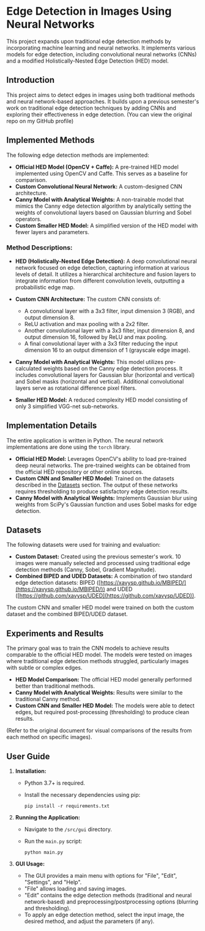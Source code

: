 # Edge Detection in Images Using Neural Networks

This project expands upon traditional edge detection methods by incorporating machine learning and neural networks.
It implements various models for edge detection, including convolutional neural networks (CNNs) and a modified Holistically-Nested Edge Detection (HED) model.

## Introduction

This project aims to detect edges in images using both traditional methods and neural network-based approaches.
It builds upon a previous semester's work on traditional edge detection techniques by adding CNNs and exploring their effectiveness in edge detection.
(You can view the original repo on my GitHub profile)

## Implemented Methods

The following edge detection methods are implemented:

*   **Official HED Model (OpenCV + Caffe):** A pre-trained HED model implemented using OpenCV and Caffe. This serves as a baseline for comparison.
*   **Custom Convolutional Neural Network:** A custom-designed CNN architecture.
*   **Canny Model with Analytical Weights:** A non-trainable model that mimics the Canny edge detection algorithm by analytically setting the weights of convolutional layers based on Gaussian blurring and Sobel operators.
*   **Custom Smaller HED Model:** A simplified version of the HED model with fewer layers and parameters.

### Method Descriptions:

*   **HED (Holistically-Nested Edge Detection):** A deep convolutional neural network focused on edge detection, capturing information at various levels of detail. It utilizes a hierarchical architecture and fusion layers to integrate information from different convolution levels, outputting a probabilistic edge map.

*   **Custom CNN Architecture:** The custom CNN consists of:
    *   A convolutional layer with a 3x3 filter, input dimension 3 (RGB), and output dimension 8.
    *   ReLU activation and max pooling with a 2x2 filter.
    *   Another convolutional layer with a 3x3 filter, input dimension 8, and output dimension 16, followed by ReLU and max pooling.
    *   A final convolutional layer with a 3x3 filter reducing the input dimension 16 to an output dimension of 1 (grayscale edge image).

*   **Canny Model with Analytical Weights:** This model utilizes pre-calculated weights based on the Canny edge detection process. It includes convolutional layers for Gaussian blur (horizontal and vertical) and Sobel masks (horizontal and vertical). Additional convolutional layers serve as rotational difference pixel filters.

*   **Smaller HED Model:** A reduced complexity HED model consisting of only 3 simplified VGG-net sub-networks.

## Implementation Details

The entire application is written in Python. The neural network implementations are done using the `torch` library.

*   **Official HED Model:**  Leverages OpenCV's ability to load pre-trained deep neural networks. The pre-trained weights can be obtained from the official HED repository or other online sources.
*   **Custom CNN and Smaller HED Model:** Trained on the datasets described in the [Datasets](#datasets) section. The output of these networks requires thresholding to produce satisfactory edge detection results.
*   **Canny Model with Analytical Weights:** Implements Gaussian blur using weights from SciPy's Gaussian function and uses Sobel masks for edge detection.

## Datasets

The following datasets were used for training and evaluation:

*   **Custom Dataset:** Created using the previous semester's work.  10 images were manually selected and processed using traditional edge detection methods (Canny, Sobel, Gradient Magnitude).
*   **Combined BIPED and UDED Datasets:** A combination of two standard edge detection datasets: BIPED ([https://xavysp.github.io/MBIPED/](https://xavysp.github.io/MBIPED/)) and UDED ([https://github.com/xavysp/UDED](https://github.com/xavysp/UDED)).

The custom CNN and smaller HED model were trained on both the custom dataset and the combined BIPED/UDED dataset.

## Experiments and Results

The primary goal was to train the CNN models to achieve results comparable to the official HED model. The models were tested on images where traditional edge detection methods struggled, particularly images with subtle or complex edges.

*   **HED Model Comparison:** The official HED model generally performed better than traditional methods.
*   **Canny Model with Analytical Weights:** Results were similar to the traditional Canny method.
*   **Custom CNN and Smaller HED Model:** The models were able to detect edges, but required post-processing (thresholding) to produce clean results.

(Refer to the original document for visual comparisons of the results from each method on specific images).

## User Guide

1.  **Installation:**

    *   Python 3.7+ is required.
    *   Install the necessary dependencies using pip:

        ```
        pip install -r requirements.txt
        ```

2.  **Running the Application:**

    *   Navigate to the `/src/gui` directory.
    *   Run the `main.py` script:

        ```
        python main.py
        ```

3.  **GUI Usage:**

    *   The GUI provides a main menu with options for "File", "Edit", "Settings", and "Help".
    *   "File" allows loading and saving images.
    *   "Edit" contains the edge detection methods (traditional and neural network-based) and preprocessing/postprocessing options (blurring and thresholding).
    *   To apply an edge detection method, select the input image, the desired method, and adjust the parameters (if any).
